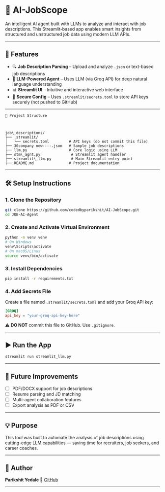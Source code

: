 
# 🤖 AI-JobScope

An intelligent AI agent built with LLMs to analyze and interact with job descriptions. This Streamlit-based app enables smart insights from structured and unstructured job data using modern LLM APIs.

---

## 🚀 Features

- 🔍 **Job Description Parsing** – Upload and analyze `.json` or text-based job descriptions  
- 🧠 **LLM-Powered Agent** – Uses LLM (via Groq API) for deep natural language understanding  
- 📊 **Streamlit UI** – Intuitive and interactive web interface  
- 🔐 **Secure Config** – Uses `.streamlit/secrets.toml` to store API keys securely (not pushed to GitHub)  

---
````
📁 Project Structure



job\_descriptions/
├── .streamlit/
│   └── secrets.toml         # API keys (do not commit this file)
├── 30company new----.json   # Sample job descriptions
├── llm.py                   # Core logic using LLM
├── stm\_agnt.py              # Streamlit agent handler
├── streamlit\_llm.py         # Main Streamlit entry point
├── README.md                # Project documentation

````

---

## 🛠️ Setup Instructions

### 1. Clone the Repository

```bash
git clone https://github.com/codedbyparikshit/AI-JobScope.git
cd JOB-AI-Agent
````

### 2. Create and Activate Virtual Environment

```bash
python -m venv venv
# On Windows
venv\Scripts\activate
# On macOS/Linux
source venv/bin/activate
```

### 3. Install Dependencies

```bash
pip install -r requirements.txt
```

### 4. Add Secrets File

Create a file named `.streamlit/secrets.toml` and add your Groq API key:

```toml
[GROQ]
api_key = "your-groq-api-key-here"
```

⚠️ **DO NOT** commit this file to GitHub. Use `.gitignore`.

---

## ▶️ Run the App

```bash
streamlit run streamlit_llm.py
```

---

## 📌 Future Improvements

* [ ] PDF/DOCX support for job descriptions
* [ ] Resume parsing and JD matching
* [ ] Multi-agent collaboration features
* [ ] Export analysis as PDF or CSV

---

## 💡 Purpose

This tool was built to automate the analysis of job descriptions using cutting-edge LLM capabilities — saving time for recruiters, job seekers, and career coaches.

---

## 👤 Author

**Parikshit Yedale**
🔗 [GitHub](https://github.com/codedbyparikshit)

---



```

